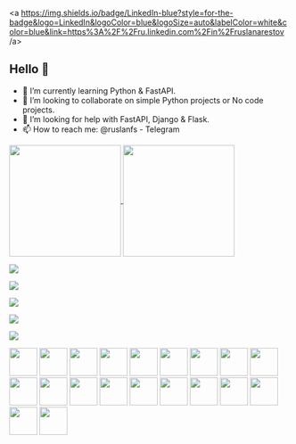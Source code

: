 <a https://img.shields.io/badge/LinkedIn-blue?style=for-the-badge&logo=LinkedIn&logoColor=blue&logoSize=auto&labelColor=white&color=blue&link=https%3A%2F%2Fru.linkedin.com%2Fin%2Fruslanarestov
/a>


## Hello 👋

- 🌱 I’m currently learning Python & FastAPI.
- 👯 I’m looking to collaborate on simple Python projects or No code projects.
- 🤔 I’m looking for help with FastAPI, Django & Flask.
- 📫 How to reach me: @ruslanfs - Telegram


<a href="https://github.com/fivsky/github-readme-stats">
  <img height=200 align="center" src="https://github-readme-stats.vercel.app/api?username=fivsky&theme=onedark&show_icons=true" />
</a>
<a href="https://github.com/fivsky/convoychat">
  <img height=200 align="center" src="https://github-readme-stats.vercel.app/api/top-langs?username=fivsky&layout=compact&langs_count=8&card_width=320&theme=onedark&show_icons=true" />
</a>

![](http://github-profile-summary-cards.vercel.app/api/cards/profile-details?username=fivsky&theme=zenburn) 

![](http://github-profile-summary-cards.vercel.app/api/cards/repos-per-language?username=fivsky&theme=zenburn)

![](http://github-profile-summary-cards.vercel.app/api/cards/most-commit-language?username=fivsky&theme=zenburn)

![](http://github-profile-summary-cards.vercel.app/api/cards/stats?username=fivsky&theme=zenburn)

![](http://github-profile-summary-cards.vercel.app/api/cards/productive-time?username=fivsky&theme=zenburn&utcOffset=8)
 
<i class="devicon-canva-original"></i> 

<p>
<img src="https://cdn.jsdelivr.net/gh/devicons/devicon@latest/icons/canva/canva-original.svg" width="50" height="50"/>
<img src="https://cdn.jsdelivr.net/gh/devicons/devicon@latest/icons/csharp/csharp-original.svg" width="50" height="50"/>   
<img src="https://cdn.jsdelivr.net/gh/devicons/devicon@latest/icons/fastapi/fastapi-original.svg" width="50" height="50"/>
<img src="https://cdn.jsdelivr.net/gh/devicons/devicon@latest/icons/figma/figma-original.svg" width="50" height="50"/>
<img src="https://cdn.jsdelivr.net/gh/devicons/devicon@latest/icons/flask/flask-original.svg" width="50" height="50"/>
<img src="https://cdn.jsdelivr.net/gh/devicons/devicon@latest/icons/git/git-original.svg" width="50" height="50"/>
<img src="https://cdn.jsdelivr.net/gh/devicons/devicon@latest/icons/html5/html5-original-wordmark.svg" width="50" height="50"/>
<img src="https://cdn.jsdelivr.net/gh/devicons/devicon@latest/icons/intellij/intellij-original.svg" width="50" height="50"/>
<img src="https://cdn.jsdelivr.net/gh/devicons/devicon@latest/icons/jira/jira-original-wordmark.svg" width="50" height="50"/>
<img src="https://cdn.jsdelivr.net/gh/devicons/devicon@latest/icons/linkedin/linkedin-original.svg" width="50" height="50"/>
<img src="https://cdn.jsdelivr.net/gh/devicons/devicon@latest/icons/markdown/markdown-original.svg" width="50" height="50"/>
<img src="https://cdn.jsdelivr.net/gh/devicons/devicon@latest/icons/notion/notion-original.svg" width="50" height="50"/>
<img src="https://cdn.jsdelivr.net/gh/devicons/devicon@latest/icons/pycharm/pycharm-original.svg" width="50" height="50"/>
<img src="https://cdn.jsdelivr.net/gh/devicons/devicon@latest/icons/stackoverflow/stackoverflow-original.svg" width="50" height="50"/>
<img src="https://cdn.jsdelivr.net/gh/devicons/devicon@latest/icons/trello/trello-original.svg" width="50" height="50"/>
<img src="https://cdn.jsdelivr.net/gh/devicons/devicon@latest/icons/unity/unity-original.svg" width="50" height="50"/>
<img src="https://cdn.jsdelivr.net/gh/devicons/devicon@latest/icons/visualstudio/visualstudio-original.svg" width="50" height="50"/>
<img src="https://cdn.jsdelivr.net/gh/devicons/devicon@latest/icons/vscode/vscode-original.svg" width="50" height="50"/>
<img src="https://cdn.jsdelivr.net/gh/devicons/devicon@latest/icons/wordpress/wordpress-original.svg" width="50" height="50"/>
<img src="https://cdn.jsdelivr.net/gh/devicons/devicon@latest/icons/slack/slack-original.svg" width="50" height="50"/>
          </p>            
